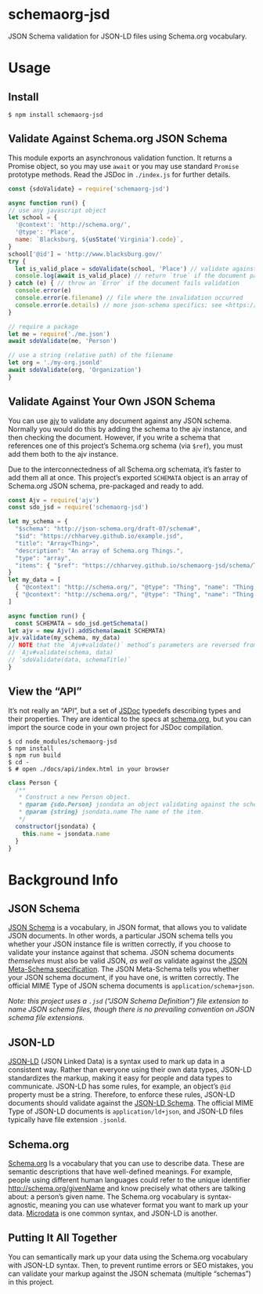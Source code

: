 # schemaorg-jsd
JSON Schema validation for JSON-LD files using Schema.org vocabulary.


# Usage

## Install
```
$ npm install schemaorg-jsd
```

## Validate Against Schema.org JSON Schema

This module exports an asynchronous validation function.
It returns a Promise object, so you may use `await` or you may use standard `Promise` prototype methods.
Read the JSDoc in `./index.js` for further details.

```js
const {sdoValidate} = require('schemaorg-jsd')

async function run() {
// use any javascript object
let school = {
  '@context': 'http://schema.org/',
  '@type': 'Place',
  name: `Blacksburg, ${usState('Virginia').code}`,
}
school['@id'] = 'http://www.blacksburg.gov/'
try {
  let is_valid_place = sdoValidate(school, 'Place') // validate against the Place schema
  console.log(await is_valid_place) // return `true` if the document passes validation
} catch (e) { // throw an `Error` if the document fails validation
  console.error(e)
  console.error(e.filename) // file where the invalidation occurred
  console.error(e.details) // more json-schema specifics; see <https://github.com/epoberezkin/ajv#validation-errors>
}

// require a package
let me = require('./me.json')
await sdoValidate(me, 'Person')

// use a string (relative path) of the filename
let org = './my-org.jsonld'
await sdoValidate(org, 'Organization')
}
```


## Validate Against Your Own JSON Schema
You can use [ajv](https://www.npmjs.com/package/ajv) to validate any document against any JSON schema.
Normally you would do this by adding the schema to the ajv instance, and then checking the document.
However, if you write a schema that references one of this project’s Schema.org schema (via `$ref`),
you must add them both to the ajv instance.

Due to the interconnectedness of all Schema.org schemata, it’s faster to add them all at once.
This project’s exported `SCHEMATA` object is an array of Schema.org JSON schema,
pre-packaged and ready to add.
```js
const Ajv = require('ajv')
const sdo_jsd = require('schemaorg-jsd')

let my_schema = {
  "$schema": "http://json-schema.org/draft-07/schema#",
  "$id": "https://chharvey.github.io/example.jsd",
  "title": "Array<Thing>",
  "description": "An array of Schema.org Things.",
  "type": "array",
  "items": { "$ref": "https://chharvey.github.io/schemaorg-jsd/schema/Thing.jsd" }
}
let my_data = [
  { "@context": "http://schema.org/", "@type": "Thing", "name": "Thing 1" },
  { "@context": "http://schema.org/", "@type": "Thing", "name": "Thing 2" }
]

async function run() {
  const SCHEMATA = sdo_jsd.getSchemata()
let ajv = new Ajv().addSchema(await SCHEMATA)
ajv.validate(my_schema, my_data)
// NOTE that the `Ajv#validate()` method’s parameters are reversed from this package’s `sdoValidate()`:
// `Ajv#validate(schema, data)`
// `sdoValidate(data, schemaTitle)`
}
```

## View the “API”
It’s not really an “API”, but a set of [JSDoc](http://usejsdoc.org/) typedefs describing types and their properties.
They are identical to the specs at [schema.org](https://schema.org/),
but you can import the source code in your own project for JSDoc compilation.
```
$ cd node_modules/schemaorg-jsd
$ npm install
$ npm run build
$ cd -
$ # open ./docs/api/index.html in your browser
```
```js
class Person {
  /**
   * Construct a new Person object.
   * @param {sdo.Person} jsondata an object validating against the schemaorg-jsd `Person` schema
   * @param {string} jsondata.name The name of the item.
   */
  constructor(jsondata) {
    this.name = jsondata.name
  }
}
```


# Background Info

## JSON Schema
[JSON Schema](http://json-schema.org/) is a vocabulary, in JSON format, that allows you to validate JSON documents.
In other words, a particular JSON schema tells you whether your JSON instance file is written correctly, if you choose to validate your instance against that schema.
JSON schema documents *themselves* must also be valid JSON, *as well as* validate against the [JSON Meta-Schema specification](http://json-schema.org/draft-07/schema).
The JSON Meta-Schema tells you whether your JSON schema document, if you have one, is written correctly.
The official MIME Type of JSON schema documents is `application/schema+json`.

*Note: this project uses a `.jsd` (“JSON Schema Definition”) file extension to name JSON schema files, though
there is no prevailing convention on JSON schema file extensions.*

## JSON-LD
[JSON-LD](https://json-ld.org/) (JSON Linked Data) is a syntax used to mark up data in a consistent way.
Rather than everyone using their own data types, JSON-LD standardizes the markup, making it easy for people and data types to communicate.
JSON-LD has some rules, for example, an object’s `@id` property must be a string.
Therefore, to enforce these rules, JSON-LD documents should validate against the [JSON-LD Schema](https://raw.githubusercontent.com/json-ld/json-ld.org/master/schemas/jsonld-schema.json).
The official MIME Type of JSON-LD documents is `application/ld+json`,
and JSON-LD files typically have file extension `.jsonld`.

## Schema.org
[Schema.org](https://schema.org/) Is a vocabulary that you can use to describe data.
These are semantic descriptions that have well-defined meanings.
For example, people using different human languages could refer to the unique identifier http://schema.org/givenName and know precisely what others are talking about: a person’s given name.
The Schema.org vocabulary is syntax-agnostic, meaning you can use whatever format you want to mark up your data. [Microdata](https://www.w3.org/TR/microdata/) is one common syntax, and JSON-LD is another.

## Putting It All Together
You can semantically mark up your data using the Schema.org vocabulary with JSON-LD syntax.
Then, to prevent runtime errors or SEO mistakes, you can validate your markup against the JSON schemata (multiple “schemas”) in this project.
